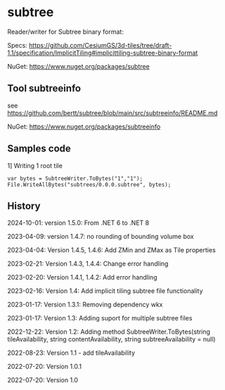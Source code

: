# subtree

Reader/writer for Subtree binary format:

Specs: https://github.com/CesiumGS/3d-tiles/tree/draft-1.1/specification/ImplicitTiling#implicittiling-subtree-binary-format

NuGet: https://www.nuget.org/packages/subtree

## Tool subtreeinfo

see https://github.com/bertt/subtree/blob/main/src/subtreeinfo/README.md

NuGet: https://www.nuget.org/packages/subtreeinfo

## Samples code 

1] Writing 1 root tile

```
var bytes = SubtreeWriter.ToBytes("1","1");
File.WriteAllBytes("subtrees/0.0.0.subtree", bytes);
```

## History

2024-10-01: version 1.5.0: From .NET 6 to .NET 8

2023-04-09: version 1.4.7: no rounding of bounding volume box

2023-04-04: Version 1.4.5, 1.4.6: Add ZMin and ZMax as Tile properties

2023-02-21: Version 1.4.3, 1.4.4: Change error handling

2023-02-20: Version 1.4.1, 1.4.2: Add error handling

2023-02-16: Version 1.4: Add implicit tiling subtree file functionality

2023-01-17: Version 1.3.1: Removing dependency wkx 

2023-01-17: Version 1.3: Adding suport for multiple subtree files

2022-12-22: Version 1.2: Adding method SubtreeWriter.ToBytes(string tileAvailability, string contentAvailability, string subtreeAvailability = null)

2022-08-23: Version 1.1 - add tileAvailability

2022-07-20: Version 1.0.1

2022-07-20: Version 1.0

